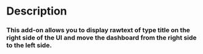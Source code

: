 <h1 align="left">Description</h1>
<h3 align="left">This add-on allows you to display rawtext of type title on the right side of the UI and move the dashboard from the right side to the left side.</h3>